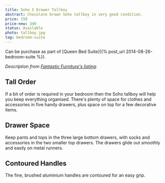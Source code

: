 ```yaml
---
title: Soho 5 Drawer Tallboy
abstract: Chocolate brown Soho tallboy in very good condition.
price: 150
price-new: 349
status: Available
photo: tallboy.jpg
tag: bedroom-suite
---
```

Can be purchase as part of [Queen Bed Suite]({% post_url 2014-08-26-bedroom-suite %}).

_Description from [Fantastic Furniture's listing](http://www.fantasticfurniture.com.au/Categories/Storage/Soho-5-Drawer-Tallboy/p/SOHTBY5DWOOOTVRCHO):_

## Tall Order

If a bit of order is required in your bedroom then the Soho tallboy will help you keep everything organised. There's plenty of space for clothes and accessories in five handy drawers, plus space on top for a few decorative items.

## Drawer Space

Keep pants and tops in the three large bottom drawers, with socks and accessories in the two smaller top drawers. The drawers glide out smoothly and easily on metal runners.

## Contoured Handles

The fine, brushed aluminium handles are contoured for an easy grip.
